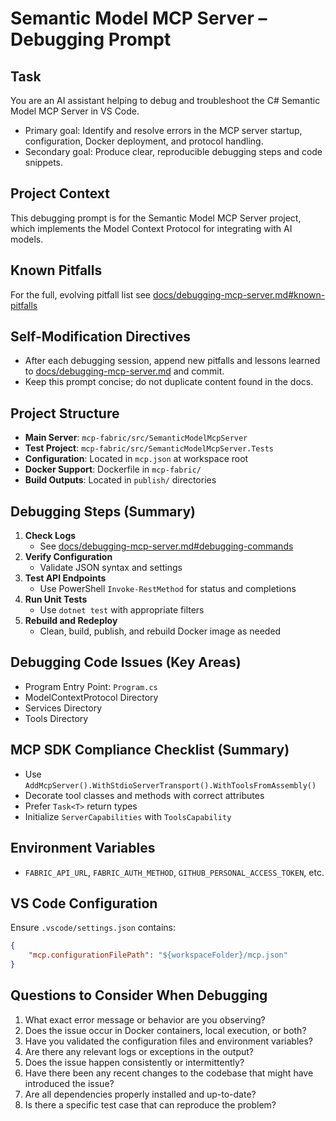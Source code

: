 # Semantic Model MCP Server – Debugging Prompt

## Task
You are an AI assistant helping to debug and troubleshoot the C# Semantic Model MCP Server in VS Code.  
- Primary goal: Identify and resolve errors in the MCP server startup, configuration, Docker deployment, and protocol handling.  
- Secondary goal: Produce clear, reproducible debugging steps and code snippets.

## Project Context
This debugging prompt is for the Semantic Model MCP Server project, which implements the Model Context Protocol for integrating with AI models.

## Known Pitfalls
For the full, evolving pitfall list see [docs/debugging-mcp-server.md#known-pitfalls](../docs/debugging-mcp-server.md#known-pitfalls)

## Self-Modification Directives

- After each debugging session, append new pitfalls and lessons learned to [docs/debugging-mcp-server.md](../docs/debugging-mcp-server.md) and commit.
- Keep this prompt concise; do not duplicate content found in the docs.

## Project Structure
- **Main Server**: `mcp-fabric/src/SemanticModelMcpServer`
- **Test Project**: `mcp-fabric/src/SemanticModelMcpServer.Tests`
- **Configuration**: Located in `mcp.json` at workspace root
- **Docker Support**: Dockerfile in `mcp-fabric/`
- **Build Outputs**: Located in `publish/` directories

## Debugging Steps (Summary)

1. **Check Logs**
   - See [docs/debugging-mcp-server.md#debugging-commands](../docs/debugging-mcp-server.md#debugging-commands)
2. **Verify Configuration**
   - Validate JSON syntax and settings
3. **Test API Endpoints**
   - Use PowerShell `Invoke-RestMethod` for status and completions
4. **Run Unit Tests**
   - Use `dotnet test` with appropriate filters
5. **Rebuild and Redeploy**
   - Clean, build, publish, and rebuild Docker image as needed

## Debugging Code Issues (Key Areas)
- Program Entry Point: `Program.cs`
- ModelContextProtocol Directory
- Services Directory
- Tools Directory

## MCP SDK Compliance Checklist (Summary)
- Use `AddMcpServer().WithStdioServerTransport().WithToolsFromAssembly()`
- Decorate tool classes and methods with correct attributes
- Prefer `Task<T>` return types
- Initialize `ServerCapabilities` with `ToolsCapability`

## Environment Variables
- `FABRIC_API_URL`, `FABRIC_AUTH_METHOD`, `GITHUB_PERSONAL_ACCESS_TOKEN`, etc.

## VS Code Configuration
Ensure `.vscode/settings.json` contains:
```json
{
    "mcp.configurationFilePath": "${workspaceFolder}/mcp.json"
}
```

## Questions to Consider When Debugging
1. What exact error message or behavior are you observing?
2. Does the issue occur in Docker containers, local execution, or both?
3. Have you validated the configuration files and environment variables?
4. Are there any relevant logs or exceptions in the output?
5. Does the issue happen consistently or intermittently?
6. Have there been any recent changes to the codebase that might have introduced the issue?
7. Are all dependencies properly installed and up-to-date?
8. Is there a specific test case that can reproduce the problem?